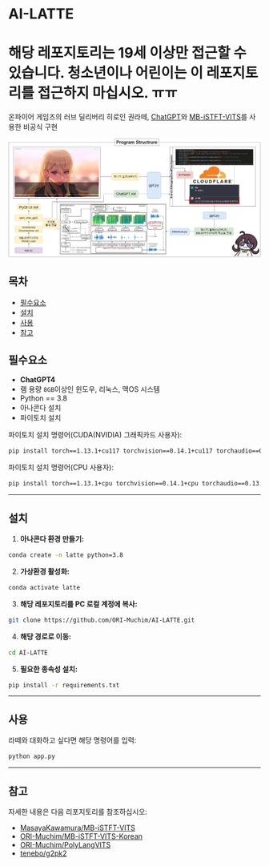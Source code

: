 # AI-LATTE

# 해당 레포지토리는 19세 이상만 접근할 수 있습니다. 청소년이나 어린이는 이 레포지토리를 접근하지 마십시오. ㅠㅠ

온파이어 게임즈의 러브 딜리버리 히로인 권라떼, [ChatGPT](https://chat.openai.com/)와 [MB-iSTFT-VITS](https://github.com/ORI-Muchim/MB-iSTFT-VITS-Korean)를 사용한 비공식 구현

![Sample Output](./src/1.png)

## 목차
- [필수요소](#필수요소)
- [설치](#설치)
- [사용](#사용)
- [참고](#참고)

## 필수요소
- **ChatGPT4**
- 램 용량 `8GB`이상인 윈도우, 리눅스, 맥OS 시스템
- Python == 3.8
- 아나콘다 설치
- 파이토치 설치

파이토치 설치 명령어(CUDA(NVIDIA) 그래픽카드 사용자):
```sh
pip install torch==1.13.1+cu117 torchvision==0.14.1+cu117 torchaudio==0.13.1 --extra-index-url https://download.pytorch.org/whl/cu117
```

파이토치 설치 명령어(CPU 사용자):
```sh
pip install torch==1.13.1+cpu torchvision==0.14.1+cpu torchaudio==0.13.1 --extra-index-url https://download.pytorch.org/whl/cpu
```

---

## 설치
1. **아나콘다 환경 만들기:**

```sh
conda create -n latte python=3.8
```

2. **가상환경 활성화:**

```sh
conda activate latte
```

3. **해당 레포지토리를 PC 로컬 계정에 복사:**

```sh
git clone https://github.com/ORI-Muchim/AI-LATTE.git
```

4. **해당 경로로 이동:**

```sh
cd AI-LATTE
```

5. **필요한 종속성 설치:**

```sh
pip install -r requirements.txt
```

---

## 사용

라떼와 대화하고 싶다면 해당 명령어를 입력:

```sh
python app.py
```

---
## 참고

자세한 내용은 다음 리포지토리를 참조하십시오: 
- [MasayaKawamura/MB-iSTFT-VITS](https://github.com/MasayaKawamura/MB-iSTFT-VITS) 
- [ORI-Muchim/MB-iSTFT-VITS-Korean](https://github.com/ORI-Muchim/MB-iSTFT-VITS-Korean)
- [ORI-Muchim/PolyLangVITS](https://github.com/ORI-Muchim/PolyLangVITS)
- [tenebo/g2pk2](https://github.com/tenebo/g2pk2)